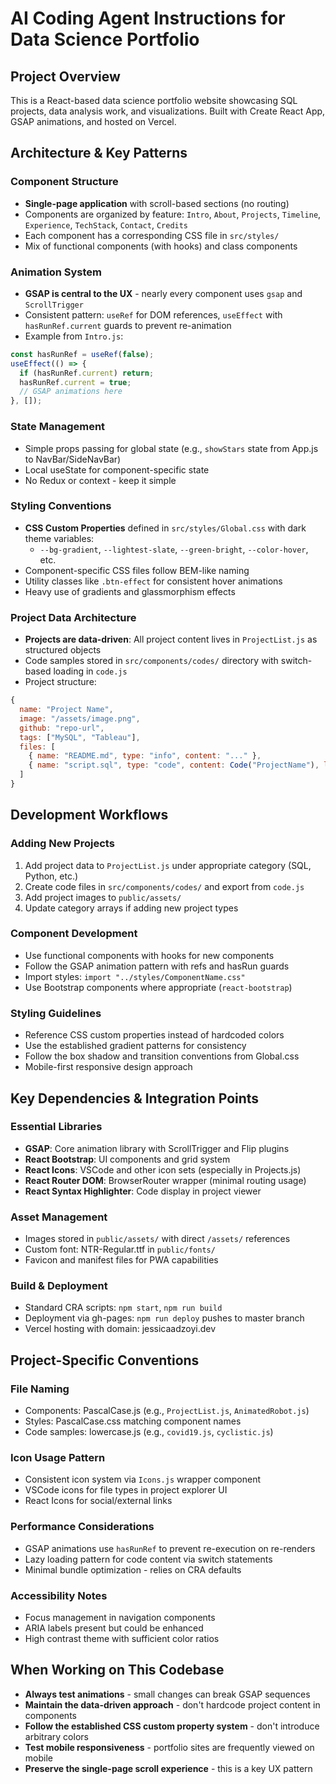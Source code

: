 # AI Coding Agent Instructions for Data Science Portfolio

## Project Overview

This is a React-based data science portfolio website showcasing SQL projects, data analysis work, and visualizations. Built with Create React App, GSAP animations, and hosted on Vercel.

## Architecture & Key Patterns

### Component Structure

- **Single-page application** with scroll-based sections (no routing)
- Components are organized by feature: `Intro`, `About`, `Projects`, `Timeline`, `Experience`, `TechStack`, `Contact`, `Credits`
- Each component has a corresponding CSS file in `src/styles/`
- Mix of functional components (with hooks) and class components

### Animation System

- **GSAP is central to the UX** - nearly every component uses `gsap` and `ScrollTrigger`
- Consistent pattern: `useRef` for DOM references, `useEffect` with `hasRunRef.current` guards to prevent re-animation
- Example from `Intro.js`:

```javascript
const hasRunRef = useRef(false);
useEffect(() => {
  if (hasRunRef.current) return;
  hasRunRef.current = true;
  // GSAP animations here
}, []);
```

### State Management

- Simple props passing for global state (e.g., `showStars` state from App.js to NavBar/SideNavBar)
- Local useState for component-specific state
- No Redux or context - keep it simple

### Styling Conventions

- **CSS Custom Properties** defined in `src/styles/Global.css` with dark theme variables:
  - `--bg-gradient`, `--lightest-slate`, `--green-bright`, `--color-hover`, etc.
- Component-specific CSS files follow BEM-like naming
- Utility classes like `.btn-effect` for consistent hover animations
- Heavy use of gradients and glassmorphism effects

### Project Data Architecture

- **Projects are data-driven**: All project content lives in `ProjectList.js` as structured objects
- Code samples stored in `src/components/codes/` directory with switch-based loading in `code.js`
- Project structure:

```javascript
{
  name: "Project Name",
  image: "/assets/image.png",
  github: "repo-url",
  tags: ["MySQL", "Tableau"],
  files: [
    { name: "README.md", type: "info", content: "..." },
    { name: "script.sql", type: "code", content: Code("ProjectName"), language: "sql" }
  ]
}
```

## Development Workflows

### Adding New Projects

1. Add project data to `ProjectList.js` under appropriate category (SQL, Python, etc.)
2. Create code files in `src/components/codes/` and export from `code.js`
3. Add project images to `public/assets/`
4. Update category arrays if adding new project types

### Component Development

- Use functional components with hooks for new components
- Follow the GSAP animation pattern with refs and hasRun guards
- Import styles: `import "../styles/ComponentName.css"`
- Use Bootstrap components where appropriate (`react-bootstrap`)

### Styling Guidelines

- Reference CSS custom properties instead of hardcoded colors
- Use the established gradient patterns for consistency
- Follow the box shadow and transition conventions from Global.css
- Mobile-first responsive design approach

## Key Dependencies & Integration Points

### Essential Libraries

- **GSAP**: Core animation library with ScrollTrigger and Flip plugins
- **React Bootstrap**: UI components and grid system
- **React Icons**: VSCode and other icon sets (especially in Projects.js)
- **React Router DOM**: BrowserRouter wrapper (minimal routing usage)
- **React Syntax Highlighter**: Code display in project viewer

### Asset Management

- Images stored in `public/assets/` with direct `/assets/` references
- Custom font: NTR-Regular.ttf in `public/fonts/`
- Favicon and manifest files for PWA capabilities

### Build & Deployment

- Standard CRA scripts: `npm start`, `npm run build`
- Deployment via gh-pages: `npm run deploy` pushes to master branch
- Vercel hosting with domain: jessicaadzoyi.dev

## Project-Specific Conventions

### File Naming

- Components: PascalCase.js (e.g., `ProjectList.js`, `AnimatedRobot.js`)
- Styles: PascalCase.css matching component names
- Code samples: lowercase.js (e.g., `covid19.js`, `cyclistic.js`)

### Icon Usage Pattern

- Consistent icon system via `Icons.js` wrapper component
- VSCode icons for file types in project explorer UI
- React Icons for social/external links

### Performance Considerations

- GSAP animations use `hasRunRef` to prevent re-execution on re-renders
- Lazy loading pattern for code content via switch statements
- Minimal bundle optimization - relies on CRA defaults

### Accessibility Notes

- Focus management in navigation components
- ARIA labels present but could be enhanced
- High contrast theme with sufficient color ratios

## When Working on This Codebase

- **Always test animations** - small changes can break GSAP sequences
- **Maintain the data-driven approach** - don't hardcode project content in components
- **Follow the established CSS custom property system** - don't introduce arbitrary colors
- **Test mobile responsiveness** - portfolio sites are frequently viewed on mobile
- **Preserve the single-page scroll experience** - this is a key UX pattern
